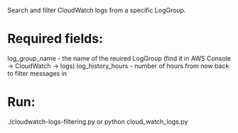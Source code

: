Search and filter CloudWatch logs from a specific LogGroup.

Required fields:
================
log_group_name - the name of the reuired LogGroup (find it in AWS Console -> CloudWatch -> logs)
log_history_hours - number of hours from now back to filter messages in
 
Run:
====
./cloudwatch-logs-filtering.py
or
python cloud_watch_logs.py


